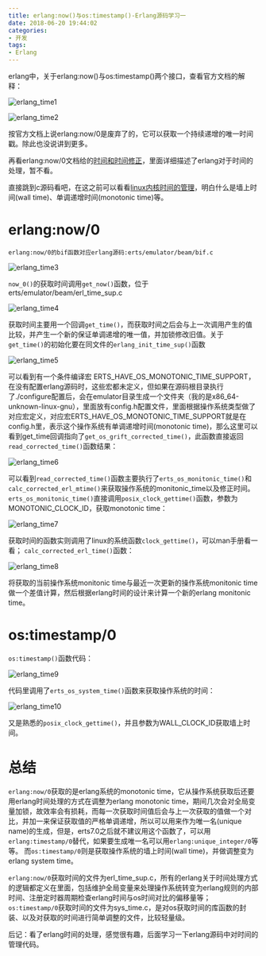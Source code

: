 ```yaml
---
title: erlang:now()与os:timestamp()-Erlang源码学习一
date: 2018-06-20 19:44:02
categories:
- 开发
tags:
- Erlang
---
```


erlang中，关于erlang:now()与os:timestamp()两个接口，查看官方文档的解释：

![erlang_time1]

![erlang_time2]

按官方文档上说erlang:now/0是废弃了的，它可以获取一个持续递增的唯一时间戳。除此也没说讲到更多。

再看erlang:now/0文档给的[时间和时间修正][1]，里面详细描述了erlang对于时间的处理，暂不看。

直接跳到c源码看吧，在这之前可以看看[linux内核时间的管理][2]，明白什么是墙上时间(wall time)、单调递增时间(monotonic time)等。

# erlang:now/0

    erlang:now/0的bif函数对应erlang源码:erts/emulator/beam/bif.c

![erlang_time3]

`now_0()`的获取时间调用`get_now()`函数，位于erts/emulator/beam/erl_time_sup.c

![erlang_time4]

获取时间主要用一个回调`get_time()`，而获取时间之后会与上一次调用产生的值比较，并产生一个新的保证单调递增的唯一值，并加锁修改旧值。关于`get_time()`的初始化要在同文件的`erlang_init_time_sup()`函数


![erlang_time5]

可以看到有一个条件编译宏 ERTS_HAVE_OS_MONOTONIC_TIME_SUPPORT，在没有配置erlang源码时，这些宏都未定义，但如果在源码根目录执行了./configure配置后，会在emulator目录生成一个文件夹（我的是x86_64-unknown-linux-gnu），里面放有config.h配置文件，里面根据操作系统类型做了对应宏定义，对应宏ERTS_HAVE_OS_MONOTONIC_TIME_SUPPORT就是在config.h里，表示这个操作系统有单调递增时间(monotonic time)，那么这里可以看到get_time回调指向了`get_os_grift_corrected_time()`，此函数直接返回`read_corrected_time()`函数结果：

![erlang_time6]

可以看到`read_corrected_time()`函数主要执行了`erts_os_monitonic_time()`和`calc_corrected_erl_mtime()`来获取操作系统的monitonic_time以及修正时间。
`erts_os_monitonic_time()`直接调用`posix_clock_gettime()`函数，参数为MONOTONIC_CLOCK_ID，获取monotonic time：

![erlang_time7]

获取时间的函数实则调用了linux的系统函数`clock_gettime()`，可以man手册看一看；
`calc_corrected_erl_time()`函数：

![erlang_time8]

将获取的当前操作系统monitonic time与最近一次更新的操作系统monitonic time做一个差值计算，然后根据erlang时间的设计来计算一个新的erlang monitonic time。

# os:timestamp/0

`os:timestamp()`函数代码：

![erlang_time9]

代码里调用了`erts_os_system_time()`函数来获取操作系统的时间：

![erlang_time10]

又是熟悉的`posix_clock_gettime()`，并且参数为WALL_CLOCK_ID获取墙上时间。


# 总结

`erlang:now/0`获取的是erlang系统的monotonic time，它从操作系统获取后还要用erlang时间处理的方式在调整为erlang monotonic time，期间几次会对全局变量加锁，故效率会有损耗，而每一次获取时间值后会与上一次获取的值做一个对比，并加一来保证获取值的严格单调递增，所以可以用来作为唯一名(unique name)的生成，但是，erts7.0之后就不建议用这个函数了，可以用`erlang:timestamp/0`替代，如果要生成唯一名可以用`erlang:unique_integer/0`等等。 而`os:timestamp/0`则是获取操作系统的墙上时间(wall time)，并做调整变为erlang system time。

`erlang:now/0`获取时间的文件为erl_time_sup.c，所有的erlang关于时间处理方式的逻辑都定义在里面，包括维护全局变量来处理操作系统转变为erlang规则的内部时间、注册定时器周期检查erlang时间与os时间对比的偏移量等；`os:timestamp/0`获取时间的文件为sys_time.c，是对os获取时间的库函数的封装、以及对获取的时间进行简单调整的文件，比较轻量级。

后记：看了erlang时间的处理，感觉很有趣，后面学习一下erlang源码中对时间的管理代码。


[1]:http://erlang.org/doc/apps/erts/time_correction.html#Dos_and_Donts
[2]:https://blog.csdn.net/hytgxljh/article/details/52440837

[erlang_time1]:/img/erlang_time1.png ""
[erlang_time2]:/img/erlang_time2.png ""
[erlang_time3]:/img/erlang_time3.png ""
[erlang_time4]:/img/erlang_time4.png ""
[erlang_time5]:/img/erlang_time5.png ""
[erlang_time6]:/img/erlang_time6.png ""
[erlang_time7]:/img/erlang_time7.png ""
[erlang_time8]:/img/erlang_time8.png ""
[erlang_time9]:/img/erlang_time9.png ""
[erlang_time10]:/img/erlang_time10.png ""